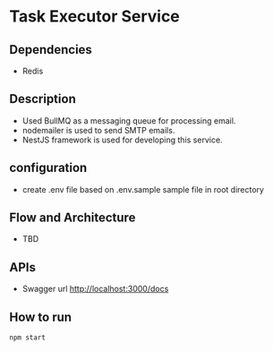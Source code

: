 # Task Executor Service

## Dependencies

* Redis

## Description

* Used BullMQ as a messaging queue for processing email.
* nodemailer is used to send SMTP emails.
* NestJS framework is used for developing this service.

## configuration

* create .env file based on .env.sample sample file in root directory

## Flow and Architecture

* TBD

## APIs

* Swagger url <http://localhost:3000/docs>

## How to run

```shell
npm start
```
